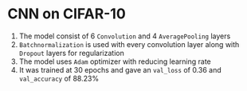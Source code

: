 # CNN on CIFAR-10 

1. The model consist of 6 `Convolution` and 4 `AveragePooling` layers
2. `Batchnormalization` is used with every convolution layer along with `Dropout` layers for regularization
3. The model uses `Adam` optimizer with reducing learning rate 
4. It was trained at 30 epochs and gave an `val_loss` of 0.36 and `val_accuracy` of 88.23% 

